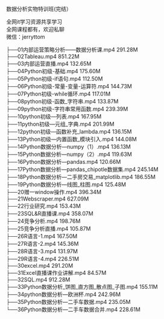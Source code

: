 数据分析实物特训班(完结）

全网it学习资源共享学习<br>全网课程都有，欢迎私聊<br>微信：jerryttom<br>

├──01内部运营策略分析——数据分析课.mp4 291.28M<br> ├──02Tableau.mp4 851.22M<br> ├──03内部运营直播.mp4 132.65M<br> ├──04Python初级-基础.mp4 175.60M<br> ├──05Python初级-if语句.mp4 112.50M<br> ├──06Python初级-常量-变量-运算符.mp4 144.73M<br> ├──07Python初级-while循环.mp4 117.01M<br> ├──08python初级-函数_字符串.mp4 133.87M<br> ├──09python初级-字符串常用函数.mp4 239.39M<br> ├──10python初级—列表.mp4 167.95M<br> ├──11python初级—元组_字典.mp4 201.99M<br> ├──12python初级—函数补充_lambda.mp4 136.15M<br> ├──13Python初级—内置函数_模块引入.mp4 144.08M<br> ├──14Python数据分析—numpy（1）.mp4 136.13M<br> ├──15Python数据分析—numpy（2）.mp4 119.63M<br> ├──16Python数据分析—pandas.mp4 120.66M<br> ├──17Python数据分析—pandas_chipotle数据集.mp4 245.14M<br> ├──18Python数据分析—二手房交易_matplotlib.mp4 186.55M<br> ├──19Python数据分析—线图_柱图.mp4 125.48M<br> ├──20赠一window操作.mp4 396.34M<br> ├──21Webscraper.mp4 627.09M<br> ├──22行业研究.mp4 153.43M<br> ├──23SQL&amp;R直播课.mp4 358.07M<br> ├──24竞争分析.mp4 198.76M<br> ├──25竞争分析直播.mp4 105.87M<br> ├──26R语言-1.mp4 167.50M<br> ├──27R语言-2.mp4 145.36M<br> ├──28R语言-3.mp4 131.97M<br> ├──29R语言-4.mp4 226.51M<br> ├──30excel.mp4 291.20M<br> ├──31Excel直播课作业讲解.mp4 84.57M<br> ├──32SQL.mp4 912.28M<br> ├──33Python数据分析_饼图_直方图_散点图_子图.mp4 155.11M<br> ├──34python数据分析—欧洲杯.mp4 242.96M<br> ├──35Python数据分析—二手车数据.mp4 235.05M<br> └──36Python数据分析—二手车数据合并.mp4 228.61M